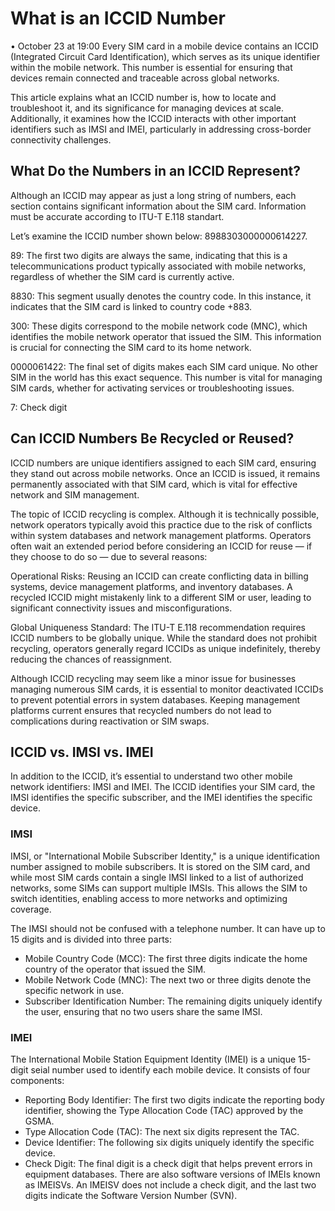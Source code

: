 # What is an ICCID Number

 • October 23 at 19:00
Every SIM card in a mobile device contains an ICCID (Integrated Circuit Card Identification), which serves as its unique identifier within the mobile network. This number is essential for ensuring that devices remain connected and traceable across global networks.

This article explains what an ICCID number is, how to locate and troubleshoot it, and its significance for managing devices at scale. Additionally, it examines how the ICCID interacts with other important identifiers such as IMSI and IMEI, particularly in addressing cross-border connectivity challenges.



## What Do the Numbers in an ICCID Represent?
Although an ICCID may appear as just a long string of numbers, each section contains significant information about the SIM card. Information must be accurate according to ITU-T E.118 standart. 

Let’s examine the ICCID number shown below: 8988303000000614227.

89: The first two digits are always the same, indicating that this is a telecommunications product typically associated with mobile networks, regardless of whether the SIM card is currently active.

8830: This segment usually denotes the country code. In this instance, it indicates that the SIM card is linked to country code +883.

300: These digits correspond to the mobile network code (MNC), which identifies the mobile network operator that issued the SIM. This information is crucial for connecting the SIM card to its home network.

0000061422: The final set of digits makes each SIM card unique. No other SIM in the world has this exact sequence. This number is vital for managing SIM cards, whether for activating services or troubleshooting issues.

7: Check digit



## Can ICCID Numbers Be Recycled or Reused?

ICCID numbers are unique identifiers assigned to each SIM card, ensuring they stand out across mobile networks. Once an ICCID is issued, it remains permanently associated with that SIM card, which is vital for effective network and SIM management.

The topic of ICCID recycling is complex. Although it is technically possible, network operators typically avoid this practice due to the risk of conflicts within system databases and network management platforms. Operators often wait an extended period before considering an ICCID for reuse &mdash; if they choose to do so &mdash; due to several reasons:

Operational Risks: Reusing an ICCID can create conflicting data in billing systems, device management platforms, and inventory databases. A recycled ICCID might mistakenly link to a different SIM or user, leading to significant connectivity issues and misconfigurations.

Global Uniqueness Standard: The ITU-T E.118 recommendation requires ICCID numbers to be globally unique. While the standard does not prohibit recycling, operators generally regard ICCIDs as unique indefinitely, thereby reducing the chances of reassignment.

Although ICCID recycling may seem like a minor issue for businesses managing numerous SIM cards, it is essential to monitor deactivated ICCIDs to prevent potential errors in system databases. Keeping management platforms current ensures that recycled numbers do not lead to complications during reactivation or SIM swaps.



## ICCID vs. IMSI vs. IMEI

In addition to the ICCID, it’s essential to understand two other mobile network identifiers: IMSI and IMEI. The ICCID identifies your SIM card, the IMSI identifies the specific subscriber, and the IMEI identifies the specific device.

### IMSI

IMSI, or "International Mobile Subscriber Identity," is a unique identification number assigned to mobile subscribers. It is stored on the SIM card, and while most SIM cards contain a single IMSI linked to a list of authorized networks, some SIMs can support multiple IMSIs. This allows the SIM to switch identities, enabling access to more networks and optimizing coverage.

The IMSI should not be confused with a telephone number. It can have up to 15 digits and is divided into three parts:

 - Mobile Country Code (MCC): The first three digits indicate the home country of the operator that issued the SIM. 
 - Mobile Network Code (MNC): The next two or three digits denote the specific network in use. 
 - Subscriber Identification Number: The remaining digits uniquely identify the user, ensuring that no two users share the same IMSI.

### IMEI

The International Mobile Station Equipment Identity (IMEI) is a unique 15-digit seial number used to identify each mobile device. It consists of four components:

 - Reporting Body Identifier: The first two digits indicate the reporting body identifier, showing the Type Allocation Code (TAC) approved by the GSMA.
 - Type Allocation Code (TAC): The next six digits represent the TAC.
 - Device Identifier: The following six digits uniquely identify the specific device.
 - Check Digit: The final digit is a check digit that helps prevent errors in equipment databases.
There are also software versions of IMEIs known as IMEISVs. An IMEISV does not include a check digit, and the last two digits indicate the Software Version Number (SVN).
